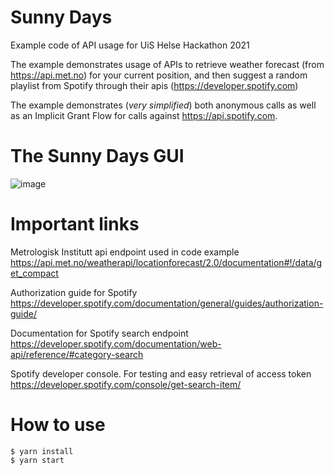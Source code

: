 # Sunny Days
Example code of API usage for UiS Helse Hackathon 2021

The example demonstrates usage of APIs to retrieve weather forecast (from https://api.met.no) for your current position, and then suggest a random playlist from Spotify through their apis (https://developer.spotify.com)

The example demonstrates (_very simplified_) both anonymous calls as well as an Implicit Grant Flow for calls against https://api.spotify.com.

# The Sunny Days GUI
![image](https://user-images.githubusercontent.com/5801561/115568295-71b26480-a2bc-11eb-8184-45b6c5d0e988.png)

# Important links
Metrologisk Institutt api endpoint used in code example<br/>
https://api.met.no/weatherapi/locationforecast/2.0/documentation#!/data/get_compact

Authorization guide for Spotify<br/>
https://developer.spotify.com/documentation/general/guides/authorization-guide/

Documentation for Spotify search endpoint<br/>
https://developer.spotify.com/documentation/web-api/reference/#category-search

Spotify developer console. For testing and easy retrieval of access token <br/>
https://developer.spotify.com/console/get-search-item/

# How to use
```
$ yarn install
$ yarn start
```
